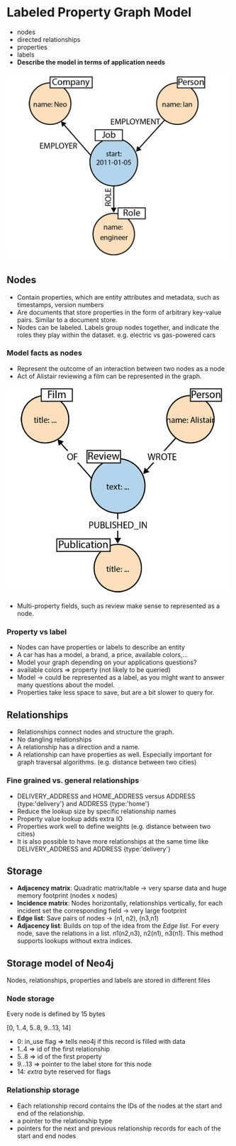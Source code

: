 # Labeled Property Graph Model

- nodes
- directed relationships
- properties
- labels
- **Describe the model in terms of application needs**

![Sample Model](graph_model.png)

## Nodes

- Contain properties, which are entity attributes and metadata, such as timestamps, version numbers
- Are documents that store properties in the form of arbitrary key-value pairs. Similar to a document store.
- Nodes can be labeled. Labels group nodes together, and indicate the roles they play within the dataset. e.g. electric vs gas-powered cars

### Model facts as nodes

- Represent the outcome of an interaction between two nodes as a node
- Act of Alistair reviewing a film can be represented in the
graph.

![Model facts - Movie review](model_facts.png)

- Multi-property fields, such as review make sense to represented as a node.

### Property vs label

- Nodes can have properties or labels to describe an entity
- A car has has a model, a brand, a price, available colors,...
- Model your graph depending on your applications questions?
- available colors => property (not likely to be queried)
- Model -> could be represented as a label, as you might want to answer many questions about the model.
- Properties take less space to save, but are a bit slower to query for.

## Relationships

- Relationships connect nodes and structure the graph.
- No dangling relationships
- A relationship has a direction and a name.
- A relationship can have properties as well. Especially important for graph traversal algorithms. (e.g. distance between two cities)

### Fine grained vs. general relationships

- DELIVERY_ADDRESS and HOME_ADDRESS versus ADDRESS {type:'delivery'} and ADDRESS {type:'home'}
- Reduce the lookup size by specific relationship names
- Property value lookup adds extra IO
- Properties work well to define weights (e.g. distance between two cities)
- It is also possible to have more relationships at the same time like DELIVERY_ADDRESS and ADDRESS {type:'delivery'}

## Storage

- **Adjacency matrix**: Quadratic matrix/table -> very sparse data and huge memory footprint (nodes x nodes)
- **Incidence matrix**: Nodes horizontally, relationships vertically,  for each incident set the corresponding field -> very large footprint
- **Edge list**: Save pairs of nodes -> (n1, n2), (n3,n1)
- **Adjacency list**: Builds on top of the idea from the *Edge list*. For every node, save the relations in a list. n1(n2,n3), n2(n1), n3(n1). This method supports lookups without extra indices.

## Storage model of Neo4j

Nodes, relationships, properties and labels are stored in different files

### Node storage

Every node is defined by 15 bytes

[0, 1..4, 5..8, 9...13, 14]

- 0: in_use flag => tells neo4j if this record is filled with data
- 1..4 => id of the first relationship
- 5..8 => id of the first property
- 9...13 => pointer to the label store for this node
- 14: *extra* byte reserved for flags

### Relationship storage

- Each relationship record contains the IDs of the nodes at the start and end of the relationship.
- a pointer to the relationship type 
- pointers for the next and previous relationship
records for each of the start and end nodes


